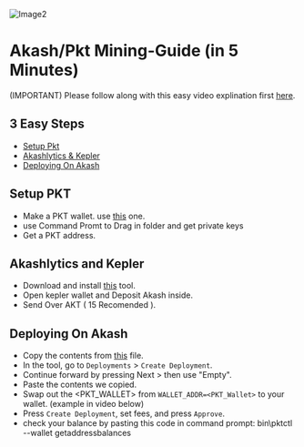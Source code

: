 ![Image2](https://user-images.githubusercontent.com/79159130/131248966-36ae0d51-6def-4693-8165-3d680b37cb30.png)



# Akash/Pkt Mining-Guide (in 5 Minutes)
(IMPORTANT) Please follow along with this easy video explination 
first [here](https://www.youtube.com/watch?v=G-kFDTLMT0Y).
## 3 Easy Steps
 
 - [Setup Pkt](#setting-up-the-tool)
 - [Akashlytics & Kepler](#deploying )
 - [Deploying On Akash](#Deploying-On-Akash)
## Setup PKT
 - Make a PKT wallet. use [this](http://pkt.world/wallet) one.
 - use Command Promt to Drag in folder and get private keys
 - Get a PKT address.
 
## Akashlytics and Kepler

 - Download and install [this](https://www.akashlytics.com/deploy) tool.
 - Open kepler wallet and Deposit Akash inside.
 - Send Over AKT ( 15 Recomended ).

## Deploying On Akash

 - Copy the contents from [this](https://github.com/ovrclk/pkt-miner/blob/main/deploy.yaml) file.
 - In the tool, go to `Deployments` > `Create Deployment`.
 - Continue forward by pressing Next > then use "Empty".
 - Paste the contents we copied.
 - Swap out the <PKT_WALLET> from `WALLET_ADDR=<PKT_Wallet>` to your wallet. (example in video below)
 - Press `Create Deployment`, set fees, and press `Approve`.
 - check your balance by pasting this code in command prompt: bin\pktctl --wallet getaddressbalances
 
